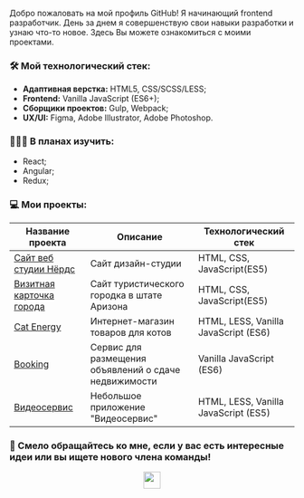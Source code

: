 Добро пожаловать на мой профиль GitHub! Я начинающий frontend разработчик.
День за днем я совершенствую свои навыки разработки и узнаю что-то новое.
Здесь Вы можете ознакомиться с моими проектами. 

### 🛠 Мой технологический стек:

- **Адаптивная верстка:** HTML5, CSS/SCSS/LESS;
- **Frontend:** Vanilla JavaScript (ES6+);
- **Сборщики проектов:** Gulp, Webpack;
- **UX/UI:** Figma, Adobe Illustrator, Adobe Photoshop.

### 👩🏻‍🎓 В планах изучить:
- React;
- Angular;
- Redux;

### 💻 Мои проекты:

| Название проекта        | Описание          | Технологический стек  |
| ------------- | ------------- | ----- |
| [Сайт веб студии Нёрдс](https://github.com/VeraVLVlas/1432899-nerds-28) | Сайт дизайн-студии | HTML, CSS, JavaScript(ES5) |
| [Визитная карточка города](https://github.com/VeraVLVlas/1432899-sedona-28) |Сайт туристического городка в штате Аризона| HTML, CSS, JavaScript(ES5) |
| [Cat Energy](https://github.com/VeraVLVlas/1432899-cat-energy-20) | Интернет-магазин товаров для котов | HTML, LESS, Vanilla JavaScript (ES6) |
| [Booking](https://github.com/VeraVLVlas/1432899-keksobooking-21) | Сервис для размещения объявлений о сдаче недвижимости | Vanilla JavaScript (ES6) |
| [Видеосервис](https://github.com/VeraVLVlas/videoServiceApp-) | Небольшое приложение "Видеосервис" | HTML, LESS, Vanilla JavaScript (ES5) |

### 💌 Смело обращайтесь ко мне, если у вас есть интересные идеи или вы ищете нового члена команды! 

<p align="center">
<a href="mailto:vlasovavery@gmail.com"><img height="30" src="https://github.com/VeraVLVlas/vlasovavery/blob/main/email.svg"></a>
</p>
